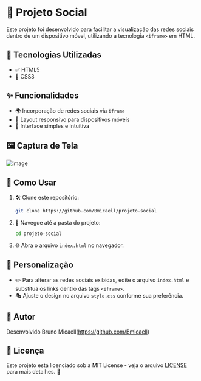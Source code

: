 # 📱 Projeto Social

Este projeto foi desenvolvido para facilitar a visualização das redes sociais dentro de um dispositivo móvel, utilizando a tecnologia `<iframe>` em HTML.

## 🚀 Tecnologias Utilizadas

- ✅ HTML5
- 🎨 CSS3

## ✨ Funcionalidades

- 🌍 Incorporação de redes sociais via `iframe`
- 📱 Layout responsivo para dispositivos móveis
- 🎯 Interface simples e intuitiva

## 🖼️ Captura de Tela

![image](https://github.com/user-attachments/assets/182914c6-303e-4432-a27a-1927c748b594)

## 📖 Como Usar

1. 🛠️ Clone este repositório:
   ```bash
   git clone https://github.com/Bmicaell/projeto-social
   ```
2. 📂 Navegue até a pasta do projeto:
   ```bash
   cd projeto-social
   ```
3. 🌐 Abra o arquivo `index.html` no navegador.

## 🎨 Personalização

- ✏️ Para alterar as redes sociais exibidas, edite o arquivo `index.html` e substitua os links dentro das tags `<iframe>`.
- 🎭 Ajuste o design no arquivo `style.css` conforme sua preferência.

## 👤 Autor

Desenvolvido Bruno Micaell(https://github.com/Bmicaell)

## 📜 Licença

Este projeto está licenciado sob a MIT License - veja o arquivo [LICENSE](LICENSE) para mais detalhes. 📃




